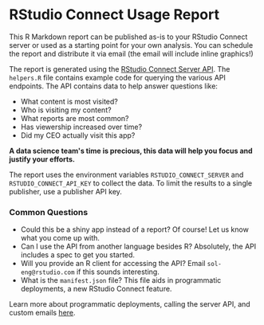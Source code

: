 # RStudio Connect Usage Report

This R Markdown report can be published as-is to your RStudio Connect server or 
used as a starting point for your own analysis. You can schedule the report and 
distribute it via email (the email will include inline graphics!)

The report is generated using the [RStudio Connect Server API](https://docs.rstudio.com/connect/api). The `helpers.R` file contains example code for querying the various API endpoints. The API contains data to help
answer questions like:

- What content is most visited?
- Who is visiting my content?
- What reports are most common?
- Has viewership increased over time?
- Did my CEO actually visit this app?

**A data science team's time is precious, this data will help you focus and justify your efforts.**

The report uses the environment variables `RSTUDIO_CONNECT_SERVER` and `RSTUDIO_CONNECT_API_KEY` to collect the data. To limit the results to a single publisher, use a publisher API key.

### Common Questions

- Could this be a shiny app instead of a report? Of course! Let us know what you come up with.
- Can I use the API from another language besides R? Absolutely, the API includes a spec to get you started.
- Will you provide an R client for accessing the API? Email `sol-eng@rstudio.com` if this sounds interesting.
- What is the `manifest.json` file? This file aids in programmatic deployments, a new RStudio Connect feature.

Learn more about programmatic deployments, calling the server API, and custom emails [here](https://docs.rstudio.com/user).
